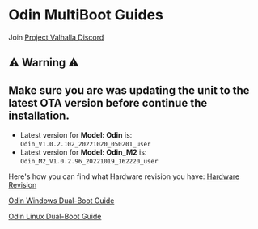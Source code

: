 # Odin MultiBoot Guides

Join [Project Valhalla Discord](https://discord.gg/KBhuVAd2NR)

## ⚠️ Warning ⚠️

## Make sure you are was updating the unit to the latest OTA version before continue the installation.

- Latest version for **Model: Odin** is: `Odin_V1.0.2.102_20221020_050201_user`
- Latest version for **Model: Odin_M2** is: `Odin_M2_V1.0.2.96_20221019_162220_user`

Here's how you can find what Hardware revision you have:
[Hardware Revision](https://github.com/ProjectValhalla/OdinMultiBootGuides/blob/main/pages/hardware_revision.md)

[Odin Windows Dual-Boot Guide](https://github.com/ProjectValhalla/OdinMultiBootGuides/blob/main/pages/odin_dualboot_windows_guide.md)

[Odin Linux Dual-Boot Guide](https://github.com/ProjectValhalla/OdinMultiBootGuides/blob/main/pages/odin_dualboot_linux_guide.md)

